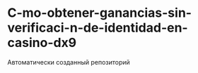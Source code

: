 # C-mo-obtener-ganancias-sin-verificaci-n-de-identidad-en-casino-dx9
Автоматически созданный репозиторий
